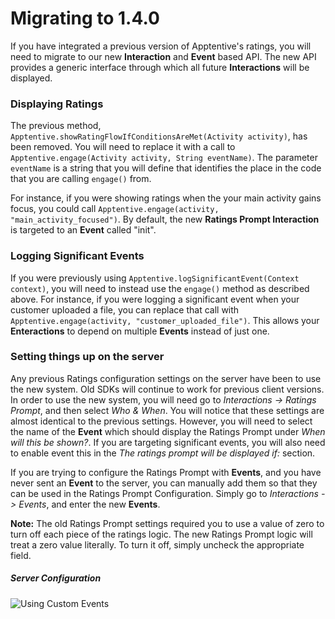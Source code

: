 # Migrating to 1.4.0

If you have integrated a previous version of Apptentive's ratings, you will need to migrate to our new
**Interaction** and **Event** based API. The new API provides a generic interface through which all future
**Interactions** will be displayed.

### Displaying Ratings

The previous method, `Apptentive.showRatingFlowIfConditionsAreMet(Activity activity)`, has been removed. You will need to
replace it with a call to `Apptentive.engage(Activity activity, String eventName)`. The parameter `eventName` is a
string that you will define that identifies the place in the code that you are calling `engage()` from.

For instance, if you were showing ratings when the your main activity gains focus, you could call
`Apptentive.engage(activity, "main_activity_focused")`. By default, the new **Ratings Prompt Interaction** is targeted
to an **Event** called "init".

### Logging Significant Events

If you were previously using `Apptentive.logSignificantEvent(Context context)`, you will need to instead use the
`engage()` method as described above. For instance, if you were logging a significant event when your customer uploaded
a file, you can replace that call with `Apptentive.engage(activity, "customer_uploaded_file")`. This allows your
**Enteractions** to depend on multiple **Events** instead of just one.

### Setting things up on the server

Any previous Ratings configuration settings on the server have been to use the new system. Old SDKs will continue to
work for previous client versions. In order to use the new system, you will need go to *Interactions -> Ratings Prompt*,
and then select *Who &amp; When*. You will notice that these settings are almost identical to the previous settings.
However, you will need to select the name of the **Event** which should display the Ratings Prompt under *When will this
be shown?*. If you are targeting significant events, you will also need to enable event this in the *The ratings prompt
will be displayed if:* section.

If you are trying to configure the Ratings Prompt with **Events**, and you have never sent an **Event** to the server,
you can manually add them so that they can be used in the Ratings Prompt Configuration. Simply go to *Interactions ->
Events*, and enter the new **Events**.

**Note:** The old Ratings Prompt settings required you to use a value of zero to turn off each piece of the ratings
logic. The new Ratings Prompt logic will treat a zero value literally. To turn it off, simply uncheck the appropriate
field.

##### Server Configuration

![Using Custom Events](https://raw.githubusercontent.com/skykelsey/apptentive-android/rating_interaction_docs/etc/screenshots/ratings_prompt_interaction_config.png)
